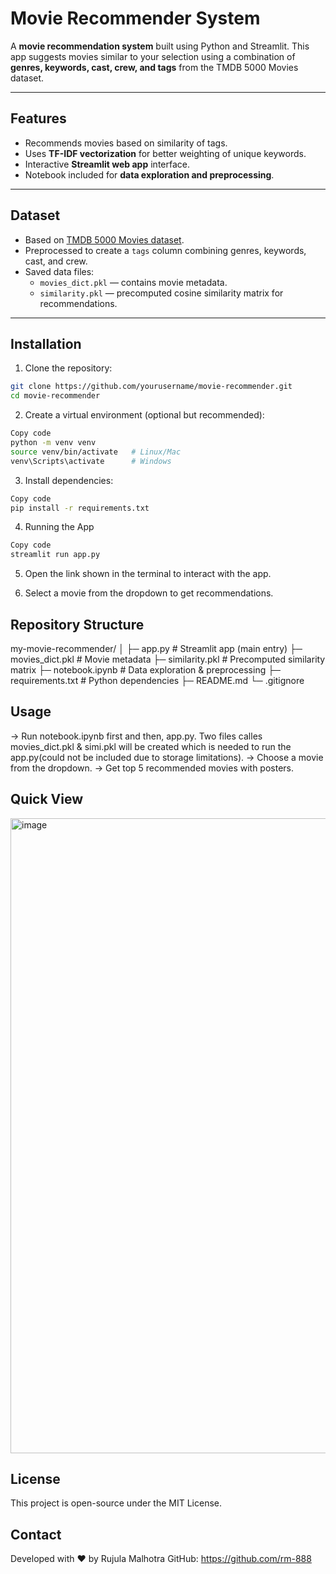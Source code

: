 # Movie Recommender System

A **movie recommendation system** built using Python and Streamlit. This app suggests movies similar to your selection using a combination of **genres, keywords, cast, crew, and tags** from the TMDB 5000 Movies dataset.

---

## Features

- Recommends movies based on similarity of tags.
- Uses **TF-IDF vectorization** for better weighting of unique keywords.
- Interactive **Streamlit web app** interface.
- Notebook included for **data exploration and preprocessing**.

---

## Dataset

- Based on [TMDB 5000 Movies dataset](https://www.kaggle.com/tmdb/tmdb-movie-metadata).
- Preprocessed to create a `tags` column combining genres, keywords, cast, and crew.
- Saved data files:
  - `movies_dict.pkl` — contains movie metadata.
  - `similarity.pkl` — precomputed cosine similarity matrix for recommendations.

---

## Installation

1. Clone the repository:
```bash
git clone https://github.com/yourusername/movie-recommender.git
cd movie-recommender
```

2. Create a virtual environment (optional but recommended):
```bash
Copy code
python -m venv venv
source venv/bin/activate   # Linux/Mac
venv\Scripts\activate      # Windows
```

3. Install dependencies:
```bash
Copy code
pip install -r requirements.txt
```

4. Running the App
```bash
Copy code
streamlit run app.py
```

5. Open the link shown in the terminal to interact with the app.

6. Select a movie from the dropdown to get recommendations.


## Repository Structure

my-movie-recommender/
│
├─ app.py           # Streamlit app (main entry)
├─ movies_dict.pkl  # Movie metadata
├─ similarity.pkl   # Precomputed similarity matrix
├─ notebook.ipynb   # Data exploration & preprocessing
├─ requirements.txt # Python dependencies
├─ README.md
└─ .gitignore


## Usage
-> Run notebook.ipynb first and then, app.py. Two files calles movies_dict.pkl & simi.pkl will be created which is needed to run the app.py(could not be included due to storage limitations).
-> Choose a movie from the dropdown.
-> Get top 5 recommended movies with posters.


## Quick View
<img width="1919" height="1016" alt="image" src="https://github.com/user-attachments/assets/a0c30616-0f34-4b70-b72e-bb6add5df846" />


## License
This project is open-source under the MIT License.


## Contact
Developed with ❤️ by Rujula Malhotra
GitHub: https://github.com/rm-888


